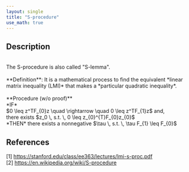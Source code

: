 ```yaml
---
layout: single
title: "S-procedure"
use_math: true
---
```


## Description
<br>
The S-procedure is also called "S-lemma". <br><br>
**Definition**: It is a mathematical process to find the equivalent *linear matrix inequality (LMI)* that makes a *particular quadratic inequality*. <br><br>
**Procedure (w/o proof)** <br>
*IF* <br>
$0 \leq z^TF_{0}z \quad \rightarrow \quad 0 \leq z^TF_{1}z$ and, <br>
there exists $z_0 \, s.t. \, 0 \leq z_{0}^{T}F_{0}z_{0}$ <br>
*THEN* there exists a nonnegative $\tau \, s.t. \, \tau F_{1} \leq F_{0}$ <br>
 
## References
[1] <https://stanford.edu/class/ee363/lectures/lmi-s-proc.pdf> <br>
[2] <https://en.wikipedia.org/wiki/S-procedure> 

